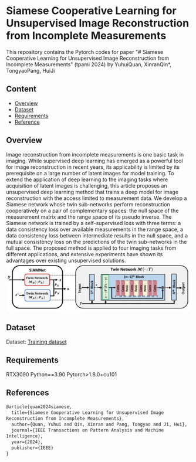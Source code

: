 # Siamese Cooperative Learning for Unsupervised Image Reconstruction from Incomplete Measurements
This repository contains the Pytorch codes for paper "# Siamese Cooperative Learning for Unsupervised Image Reconstruction from Incomplete Measurements" (tpami 2024) 
by YuhuiQuan, XinranQin*, TongyaoPang, HuiJi

## Content
* [Overview](#Overview)
* [Dataset](#Dataset)
* [Requirements](#Requirements)
* [Reference](#Reference)

## Overview
Image reconstruction from incomplete measurements is one basic task in imaging. While supervised deep learning has emerged as a powerful tool for image reconstruction in recent years, its applicability is limited by its prerequisite on a large number of latent images for model training. To extend the application of deep learning to the imaging tasks where acquisition of latent images is challenging, this article proposes an unsupervised deep learning method that trains a deep model for image reconstruction with the access limited to measurement data. We develop a Siamese network whose twin sub-networks perform reconstruction cooperatively on a pair of complementary spaces: the null space of the measurement matrix and the range space of its pseudo inverse. The Siamese network is trained by a self-supervised loss with three terms: a data consistency loss over available measurements in the range space, a data consistency loss between intermediate results in the null space, and a mutual consistency loss on the predictions of the twin sub-networks in the full space. The proposed method is applied to four imaging tasks from different applications, and extensive experiments have shown its advantages over existing unsupervised solutions.
![contents](https://github.com/XinranQin/SIAMNet/blob/main/images/Model.png)

## Dataset
Dataset: [Training dataset](https://drive.google.com/drive/folders/1gZbM0DTXHLpf-CsMHg5HrTWWNIcXvX1z?usp=sharing "悬停显示")  
 
## Requirements
RTX3090 Python==3.90 Pytorch>1.8.0+cu101


## References

```
@article{quan2024siamese,
  title={Siamese Cooperative Learning for Unsupervised Image Reconstruction from Incomplete Measurements},
  author={Quan, Yuhui and Qin, Xinran and Pang, Tongyao and Ji, Hui},
  journal={IEEE Transactions on Pattern Analysis and Machine Intelligence},
  year={2024},
  publisher={IEEE}
}
```